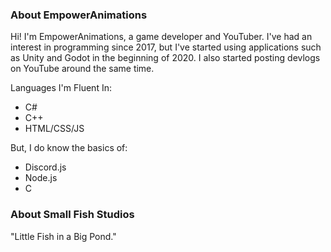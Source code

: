 ### About EmpowerAnimations

Hi! I'm EmpowerAnimations, a game developer and YouTuber. I've had an interest in programming since 2017, but I've started using applications such as Unity and Godot in the beginning of 2020. I also started posting devlogs on YouTube around the same time. 

Languages I'm Fluent In: 
- C#
- C++
- HTML/CSS/JS

But, I do know the basics of: 
- Discord.js
- Node.js
- C

### About Small Fish Studios

"Little Fish in a Big Pond."
